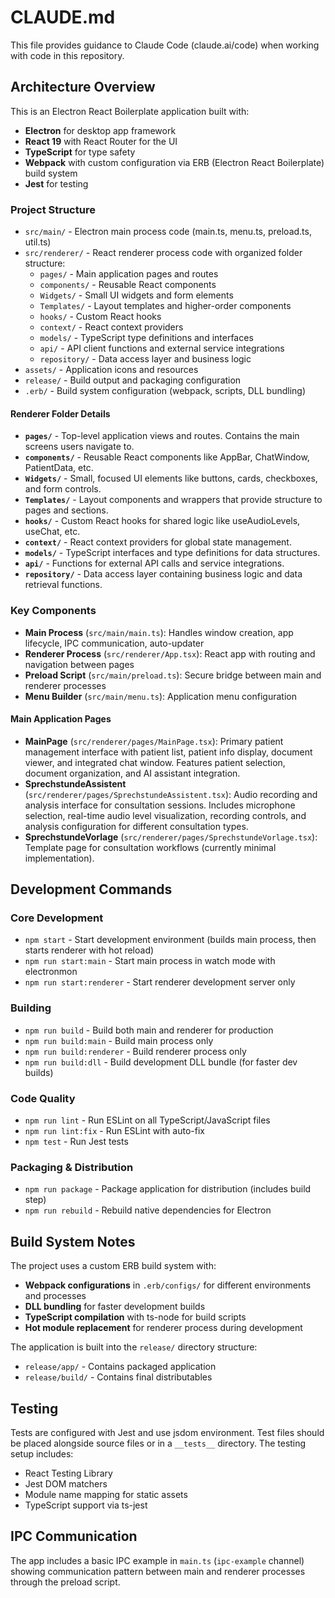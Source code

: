 # CLAUDE.md

This file provides guidance to Claude Code (claude.ai/code) when working with code in this repository.

## Architecture Overview

This is an Electron React Boilerplate application built with:

- **Electron** for desktop app framework
- **React 19** with React Router for the UI
- **TypeScript** for type safety
- **Webpack** with custom configuration via ERB (Electron React Boilerplate) build system
- **Jest** for testing

### Project Structure

- `src/main/` - Electron main process code (main.ts, menu.ts, preload.ts, util.ts)
- `src/renderer/` - React renderer process code with organized folder structure:
  - `pages/` - Main application pages and routes
  - `components/` - Reusable React components
  - `Widgets/` - Small UI widgets and form elements
  - `Templates/` - Layout templates and higher-order components
  - `hooks/` - Custom React hooks
  - `context/` - React context providers
  - `models/` - TypeScript type definitions and interfaces
  - `api/` - API client functions and external service integrations
  - `repository/` - Data access layer and business logic
- `assets/` - Application icons and resources
- `release/` - Build output and packaging configuration
- `.erb/` - Build system configuration (webpack, scripts, DLL bundling)

#### Renderer Folder Details

- **`pages/`** - Top-level application views and routes. Contains the main screens users navigate to.
- **`components/`** - Reusable React components like AppBar, ChatWindow, PatientData, etc.
- **`Widgets/`** - Small, focused UI elements like buttons, cards, checkboxes, and form controls.
- **`Templates/`** - Layout components and wrappers that provide structure to pages and sections.
- **`hooks/`** - Custom React hooks for shared logic like useAudioLevels, useChat, etc.
- **`context/`** - React context providers for global state management.
- **`models/`** - TypeScript interfaces and type definitions for data structures.
- **`api/`** - Functions for external API calls and service integrations.
- **`repository/`** - Data access layer containing business logic and data retrieval functions.

### Key Components

- **Main Process** (`src/main/main.ts`): Handles window creation, app lifecycle, IPC communication, auto-updater
- **Renderer Process** (`src/renderer/App.tsx`): React app with routing and navigation between pages
- **Preload Script** (`src/main/preload.ts`): Secure bridge between main and renderer processes
- **Menu Builder** (`src/main/menu.ts`): Application menu configuration

#### Main Application Pages

- **MainPage** (`src/renderer/pages/MainPage.tsx`): Primary patient management interface with patient list, patient info display, document viewer, and integrated chat window. Features patient selection, document organization, and AI assistant integration.
- **SprechstundeAssistent** (`src/renderer/pages/SprechstundeAssistent.tsx`): Audio recording and analysis interface for consultation sessions. Includes microphone selection, real-time audio level visualization, recording controls, and analysis configuration for different consultation types.
- **SprechstundeVorlage** (`src/renderer/pages/SprechstundeVorlage.tsx`): Template page for consultation workflows (currently minimal implementation).

## Development Commands

### Core Development

- `npm start` - Start development environment (builds main process, then starts renderer with hot reload)
- `npm run start:main` - Start main process in watch mode with electronmon
- `npm run start:renderer` - Start renderer development server only

### Building

- `npm run build` - Build both main and renderer for production
- `npm run build:main` - Build main process only
- `npm run build:renderer` - Build renderer process only
- `npm run build:dll` - Build development DLL bundle (for faster dev builds)

### Code Quality

- `npm run lint` - Run ESLint on all TypeScript/JavaScript files
- `npm run lint:fix` - Run ESLint with auto-fix
- `npm test` - Run Jest tests

### Packaging & Distribution

- `npm run package` - Package application for distribution (includes build step)
- `npm run rebuild` - Rebuild native dependencies for Electron

## Build System Notes

The project uses a custom ERB build system with:

- **Webpack configurations** in `.erb/configs/` for different environments and processes
- **DLL bundling** for faster development builds
- **TypeScript compilation** with ts-node for build scripts
- **Hot module replacement** for renderer process during development

The application is built into the `release/` directory structure:

- `release/app/` - Contains packaged application
- `release/build/` - Contains final distributables

## Testing

Tests are configured with Jest and use jsdom environment. Test files should be placed alongside source files or in a `__tests__` directory. The testing setup includes:

- React Testing Library
- Jest DOM matchers
- Module name mapping for static assets
- TypeScript support via ts-jest

## IPC Communication

The app includes a basic IPC example in `main.ts` (`ipc-example` channel) showing communication pattern between main and renderer processes through the preload script.
